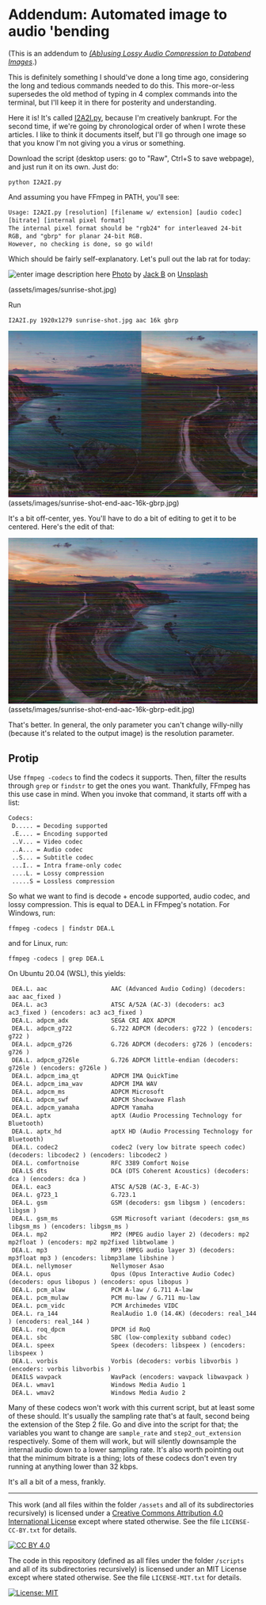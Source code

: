 # Addendum: Automated image to audio 'bending

(This is an addendum to *[(Ab)using Lossy Audio Compression to Databend Images](https://github.com/multiplealiases/Databending-In-Audacity-Required-Reading/blob/main/README.md)*.)

This is definitely something I should've done a long time ago, considering the long and tedious commands needed to do this. This more-or-less supersedes the old method of typing in 4 complex commands into the terminal, but I'll keep it in there for posterity and understanding.

Here it is! It's called [I2A2I.py](scripts/I2A2I.py), because I'm creatively bankrupt. For the second time, if we're going by chronological order of when I wrote these articles. I like to think it documents itself, but I'll go through one image so that you know I'm not giving you a virus or something.

Download the script (desktop users: go to "Raw", Ctrl+S to save webpage), and just run it on its own. Just do:

~~~
python I2A2I.py
~~~

And assuming you have FFmpeg in PATH, you'll see:

~~~
Usage: I2A2I.py [resolution] [filename w/ extension] [audio codec] [bitrate] [internal pixel format]
The internal pixel format should be "rgb24" for interleaved 24-bit RGB, and "gbrp" for planar 24-bit RGB.
However, no checking is done, so go wild!
~~~

Which should be fairly self-explanatory. Let's pull out the lab rat for today:

![enter image description here](https://i.postimg.cc/0xpxPj2L/sunrise-shot.jpg)
[Photo](https://unsplash.com/photos/9NAIl5DKfVU) by [Jack B](https://unsplash.com/@nervum) on [Unsplash](https://unsplash.com/)

(assets/images/sunrise-shot.jpg)

Run

~~~
I2A2I.py 1920x1279 sunrise-shot.jpg aac 16k gbrp
~~~

![enter image description here](assets/images/sunrise-shot-end-aac-16k-gbrp.jpg)
(assets/images/sunrise-shot-end-aac-16k-gbrp.jpg)

It's a bit off-center, yes. You'll have to do a bit of editing to get it to be centered. Here's the edit of that: 

![enter image description here](assets/images/sunrise-shot-end-aac-16k-gbrp-edit.jpg)
(assets/images/sunrise-shot-end-aac-16k-gbrp-edit.jpg)

That's better. In general, the only parameter you can't change willy-nilly (because it's related to the output image) is the resolution parameter.

## Protip

Use `ffmpeg -codecs` to find the codecs it supports. Then, filter the results through `grep` or `findstr` to get the ones you want. Thankfully, FFmpeg has this use case in mind. When you invoke that command, it starts off with a list:

~~~
Codecs:
 D..... = Decoding supported
 .E.... = Encoding supported
 ..V... = Video codec
 ..A... = Audio codec
 ..S... = Subtitle codec
 ...I.. = Intra frame-only codec
 ....L. = Lossy compression
 .....S = Lossless compression
~~~

So what we want to find is decode + encode supported, audio codec, and lossy compression. This is equal to DEA.L in FFmpeg's notation. For Windows, run:

~~~
ffmpeg -codecs | findstr DEA.L
~~~

and for Linux, run:

~~~
ffmpeg -codecs | grep DEA.L
~~~

On Ubuntu 20.04 (WSL), this yields:

~~~
 DEA.L. aac                  AAC (Advanced Audio Coding) (decoders: aac aac_fixed )
 DEA.L. ac3                  ATSC A/52A (AC-3) (decoders: ac3 ac3_fixed ) (encoders: ac3 ac3_fixed )
 DEA.L. adpcm_adx            SEGA CRI ADX ADPCM
 DEA.L. adpcm_g722           G.722 ADPCM (decoders: g722 ) (encoders: g722 )
 DEA.L. adpcm_g726           G.726 ADPCM (decoders: g726 ) (encoders: g726 )
 DEA.L. adpcm_g726le         G.726 ADPCM little-endian (decoders: g726le ) (encoders: g726le )
 DEA.L. adpcm_ima_qt         ADPCM IMA QuickTime
 DEA.L. adpcm_ima_wav        ADPCM IMA WAV
 DEA.L. adpcm_ms             ADPCM Microsoft
 DEA.L. adpcm_swf            ADPCM Shockwave Flash
 DEA.L. adpcm_yamaha         ADPCM Yamaha
 DEA.L. aptx                 aptX (Audio Processing Technology for Bluetooth)
 DEA.L. aptx_hd              aptX HD (Audio Processing Technology for Bluetooth)
 DEA.L. codec2               codec2 (very low bitrate speech codec) (decoders: libcodec2 ) (encoders: libcodec2 )
 DEA.L. comfortnoise         RFC 3389 Comfort Noise
 DEA.LS dts                  DCA (DTS Coherent Acoustics) (decoders: dca ) (encoders: dca )
 DEA.L. eac3                 ATSC A/52B (AC-3, E-AC-3)
 DEA.L. g723_1               G.723.1
 DEA.L. gsm                  GSM (decoders: gsm libgsm ) (encoders: libgsm )
 DEA.L. gsm_ms               GSM Microsoft variant (decoders: gsm_ms libgsm_ms ) (encoders: libgsm_ms )
 DEA.L. mp2                  MP2 (MPEG audio layer 2) (decoders: mp2 mp2float ) (encoders: mp2 mp2fixed libtwolame )
 DEA.L. mp3                  MP3 (MPEG audio layer 3) (decoders: mp3float mp3 ) (encoders: libmp3lame libshine )
 DEA.L. nellymoser           Nellymoser Asao
 DEA.L. opus                 Opus (Opus Interactive Audio Codec) (decoders: opus libopus ) (encoders: opus libopus )
 DEA.L. pcm_alaw             PCM A-law / G.711 A-law
 DEA.L. pcm_mulaw            PCM mu-law / G.711 mu-law
 DEA.L. pcm_vidc             PCM Archimedes VIDC
 DEA.L. ra_144               RealAudio 1.0 (14.4K) (decoders: real_144 ) (encoders: real_144 )
 DEA.L. roq_dpcm             DPCM id RoQ
 DEA.L. sbc                  SBC (low-complexity subband codec)
 DEA.L. speex                Speex (decoders: libspeex ) (encoders: libspeex )
 DEA.L. vorbis               Vorbis (decoders: vorbis libvorbis ) (encoders: vorbis libvorbis )
 DEAILS wavpack              WavPack (encoders: wavpack libwavpack )
 DEA.L. wmav1                Windows Media Audio 1
 DEA.L. wmav2                Windows Media Audio 2
~~~

Many of these codecs won't work with this current script, but at least some of these should. It's usually the sampling rate that's at fault, second being the extension of the Step 2 file. Go and dive into the script for that; the variables you want to change are `sample_rate` and `step2_out_extension` respectively. Some of them will work, but will silently downsample the internal audio down to a lower sampling rate. It's also worth pointing out that the minimum bitrate is a thing; lots of these codecs don't even try running at anything lower than 32 kbps. 

It's all a bit of a mess, frankly.



---
This work (and all files within the folder `/assets` and all of its subdirectories recursively) is licensed under a
[Creative Commons Attribution 4.0 International License][cc-by]
except where stated otherwise. See the file `LICENSE-CC-BY.txt` for details.

[![CC BY 4.0][cc-by-image]][cc-by]

The code in this repository (defined as all files under the folder `/scripts` and all of its subdirectories recursively) is licensed under an
MIT License
except where stated otherwise. See the file `LICENSE-MIT.txt` for details.

[![License: MIT](https://img.shields.io/badge/License-MIT-yellow.svg)](https://opensource.org/licenses/MIT)


[cc-by]: http://creativecommons.org/licenses/by/4.0/
[cc-by-image]: https://i.creativecommons.org/l/by/4.0/88x31.png

